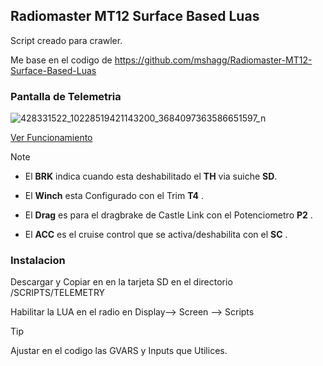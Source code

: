 ## Radiomaster MT12 Surface Based Luas
Script creado para crawler.  

Me base en el codigo de https://github.com/mshagg/Radiomaster-MT12-Surface-Based-Luas 

 ### Pantalla de Telemetria 

![428331522_10228519421143200_3684097363586651597_n](https://github.com/morocho1979/Radiomaster-MT12-Surface-Based-Luas/assets/11615057/5bd8ac34-745a-4ff3-9e2e-3817586f51bf)

[Ver Funcionamiento](https://youtu.be/0V02OjmoTow)

> [!NOTE]
>* El **BRK** indica cuando esta deshabilitado el **TH** via suiche **SD**.
>
>* El **Winch** esta Configurado con el Trim **T4** .
>
>* El **Drag** es para el dragbrake de Castle Link con el Potenciometro **P2** .
>
>* El **ACC** es el cruise control que se activa/deshabilita con el **SC** .
>



### **Instalacion**


Descargar y Copiar en en la tarjeta SD en el directorio  /SCRIPTS/TELEMETRY 



Habilitar la LUA en el radio en  Display--> Screen --> Scripts 

> [!TIP]
>Ajustar en el codigo las GVARS y Inputs que Utilices.




